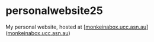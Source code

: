 # personalwebsite25
My personal website, hosted at [[monkeinabox.ucc.asn.au](https://monkeinabox.ucc.asn.au/personalwebsite25/)]([monkeinabox.ucc.asn.au](https://monkeinabox.ucc.asn.au/personalwebsite25/))
